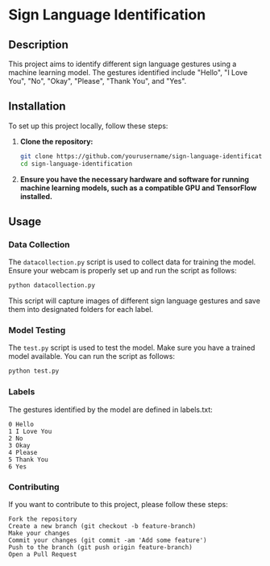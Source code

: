 # Sign Language Identification

## Description

This project aims to identify different sign language gestures using a machine learning model. The gestures identified include "Hello", "I Love You", "No", "Okay", "Please", "Thank You", and "Yes".

## Installation

To set up this project locally, follow these steps:

1. **Clone the repository:**
    ```sh
    git clone https://github.com/yourusername/sign-language-identification.git
    cd sign-language-identification
    ```

2. **Ensure you have the necessary hardware and software for running machine learning models, such as a compatible GPU and TensorFlow installed.**

## Usage

### Data Collection

The `datacollection.py` script is used to collect data for training the model. Ensure your webcam is properly set up and run the script as follows:

```sh
python datacollection.py
```

This script will capture images of different sign language gestures and save them into designated folders for each label.

### Model Testing

The `test.py` script is used to test the model. Make sure you have a trained model available. You can run the script as follows:

```sh
python test.py
```

### Labels

The gestures identified by the model are defined in labels.txt:

```
0 Hello
1 I Love You
2 No
3 Okay
4 Please
5 Thank You
6 Yes
```

### Contributing

If you want to contribute to this project, please follow these steps:

```
Fork the repository
Create a new branch (git checkout -b feature-branch)
Make your changes
Commit your changes (git commit -am 'Add some feature')
Push to the branch (git push origin feature-branch)
Open a Pull Request
```
